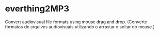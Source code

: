# everthing2MP3
Convert audiovisual file formats using mouse drag and drop. (Converte formatos de arquivos audiovisuais utilizando o arrastar e soltar do mouse.)
